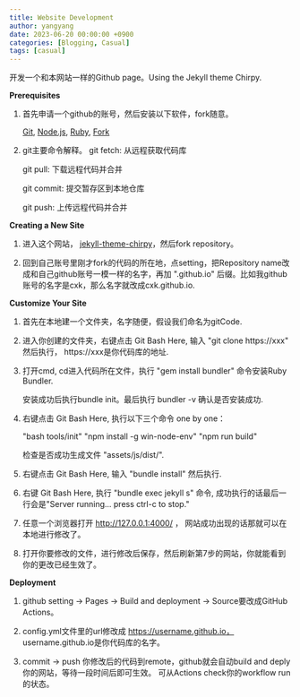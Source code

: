 ```yaml
---
title: Website Development 
author: yangyang
date: 2023-06-20 00:00:00 +0900
categories: [Blogging, Casual]
tags: [casual]
---
```


开发一个和本网站一样的Github page。Using the Jekyll theme Chirpy.

**Prerequisites**

1. 首先申请一个github的账号，然后安装以下软件，fork随意。

   <a href="https://git-scm.com/" target='_blank'>Git</a>,
   <a href="https://nodejs.org/ja" target='_blank'>Node.js</a>,
   <a href="https://www.ruby-lang.org/ja/" target='_blank'>Ruby</a>,
   <a href="https://git-fork.com/" target='_blank'>Fork</a>

2. git主要命令解释。 git fetch: 从远程获取代码库

   git pull: 下载远程代码并合并

   git commit: 提交暂存区到本地仓库

   git push: 上传远程代码并合并

**Creating a New Site**

1. 进入这个网站，
<a href="https://github.com/cotes2020/jekyll-theme-chirpy" target='_blank'>jekyll-theme-chirpy</a>，然后fork repository。

2. 回到自己账号里刚才fork的代码的所在地，点setting，把Repository name改成和自己github账号一模一样的名字，再加 ".github.io" 后缀。比如我github账号的名字是cxk，那么名字就改成cxk.github.io.

**Customize Your Site**

1. 首先在本地建一个文件夹，名字随便，假设我们命名为gitCode.

2. 进入你创建的文件夹，右键点击 Git Bash Here, 输入 "git clone https://xxx" 然后执行， https://xxx是你代码库的地址.

3. 打开cmd, cd进入代码所在文件，执行 "gem install bundler" 命令安装Ruby Bundler.

   安装成功后执行bundle init。最后执行 bundler -v 确认是否安装成功.

4. 右键点击 Git Bash Here, 执行以下三个命令 one by one：
   
   "bash tools/init" 
   "npm install -g win-node-env"
   "npm run build"
   
   检查是否成功生成文件 "assets/js/dist/".

5. 右键点击 Git Bash Here, 输入 "bundle install" 然后执行.

6. 右键 Git Bash Here, 执行 "bundle exec jekyll s" 命令, 成功执行的话最后一行会是"Server running... press ctrl-c to stop."

7. 任意一个浏览器打开 http://127.0.0.1:4000/ ， 网站成功出现的话那就可以在本地进行修改了。

8. 打开你要修改的文件，进行修改后保存，然后刷新第7步的网站，你就能看到你的更改已经生效了。


**Deployment**

1. github setting -> Pages -> Build and deployment -> Source要改成GitHub Actions。

2. config.yml文件里的url修改成 https://username.github.io， username.github.io是你代码库的名字。

3. commit -> push 你修改后的代码到remote，github就会自动build and deply你的网站，等待一段时间后即可生效。
   可从Actions check你的workflow run的状态。


